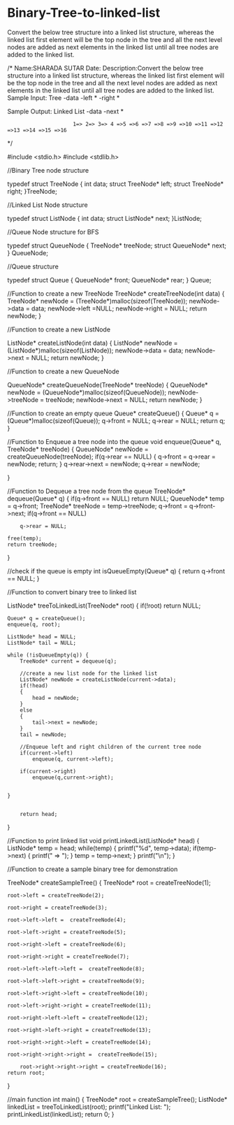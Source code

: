 # Binary-Tree-to-linked-list
Convert the below tree structure into a linked list structure, whereas the linked list first element will be the top node in the tree and all the next level nodes are added as next elements in the linked list until all tree nodes are added to the linked list.    

/*
   Name:SHARADA SUTAR
   Date:
   Description:Convert the below tree structure into a linked list structure, whereas the linked list first element will be the top node in the tree and all the next level nodes are added as next elements in the linked list until all tree nodes are added to the linked list.
   Sample Input:
         Tree
            -data
            -left *
            -right *

    
   Sample Output:
               Linked List
                         -data
                         -next *

                         1=> 2=> 3=> 4 =>5 =>6 =>7 =>8 =>9 =>10 =>11 =>12 =>13 =>14 =>15 =>16


*/


#include <stdio.h>
#include <stdlib.h>


//Binary Tree node structure

typedef struct TreeNode {
    int data;
    struct TreeNode* left;
    struct TreeNode* right;
}TreeNode;


//Linked List Node structure

typedef struct ListNode {
    int data;
    struct ListNode* next;
}ListNode;


//Queue Node structure for BFS

typedef struct QueueNode {
    TreeNode* treeNode;
    struct QueueNode* next;
} QueueNode;


//Queue structure

typedef struct Queue {
    QueueNode* front;
    QueueNode* rear;
} Queue;


//Function to create a new TreeNode
TreeNode* createTreeNode(int data) {
    TreeNode* newNode = (TreeNode*)malloc(sizeof(TreeNode));
    newNode->data = data;
    newNode->left =NULL;
    newNode->right = NULL;
    return newNode;
}


//Function to create a new ListNode

ListNode* createListNode(int data) {
    ListNode* newNode = (ListNode*)malloc(sizeof(ListNode));
    newNode->data = data;
    newNode->next = NULL;
    return newNode;
}


//Function to create a new QueueNode

QueueNode* createQueueNode(TreeNode* treeNode) {
    QueueNode* newNode =  (QueueNode*)malloc(sizeof(QueueNode));
            newNode->treeNode = treeNode;
            newNode->next = NULL;
            return newNode;
}
            

//Function to create an empty queue
Queue* createQueue() {
    Queue* q = (Queue*)malloc(sizeof(Queue));
    q->front = NULL;
    q->rear = NULL;
    return q;
}


//Function to Enqueue a tree node into the queue
void enqueue(Queue* q, TreeNode* treeNode) {
    QueueNode* newNode =  createQueueNode(treeNode);
    if(q->rear == NULL)
    {
        q->front = q->rear = newNode;
        return;
    }
    q->rear->next = newNode;
    q->rear = newNode;

}


//Function to Dequeue a tree node from the queue
TreeNode* dequeue(Queue* q) {
    if(q->front == NULL)
        return NULL;
    QueueNode* temp = q->front;
    TreeNode* treeNode = temp->treeNode;
    q->front = q->front->next;
    if(q->front == NULL)
    
        q->rear = NULL;
    
    free(temp);
    return treeNode;
}


//check if the queue is empty
int isQueueEmpty(Queue* q) {
    return q->front == NULL;
}


//Function to convert binary tree to linked list

ListNode* treeToLinkedList(TreeNode* root) {
    if(!root)
        return NULL;

    Queue* q = createQueue();
    enqueue(q, root);

    ListNode* head = NULL;
    ListNode* tail = NULL;

    while (!isQueueEmpty(q)) {
        TreeNode* current = dequeue(q);

        //create a new list node for the linked list
        ListNode* newNode = createListNode(current->data);
        if(!head) 
        {
            head = newNode;
        }
        else
        {
            tail->next = newNode;
        }
        tail = newNode;

        //Enqueue left and right children of the current tree node
        if(current->left) 
            enqueue(q, current->left);
        
        if(current->right) 
            enqueue(q,current->right);
        

    }


        return head;
}

//Function to print linked list
void printLinkedList(ListNode* head)
{
    ListNode* temp = head;
    while(temp) {
        printf("%d", temp->data);
        if(temp->next)
        {
            printf(" => ");
        }
        temp = temp->next;
    }
    printf("\n");
}

//Function to create a sample binary tree for demonstration

TreeNode* createSampleTree() {
    TreeNode* root = createTreeNode(1);

    root->left = createTreeNode(2);

    root->right = createTreeNode(3);

    root->left->left =  createTreeNode(4);

    root->left->right = createTreeNode(5);

    root->right->left = createTreeNode(6);
    
    root->right->right = createTreeNode(7);

    root->left->left->left =  createTreeNode(8);

    root->left->left->right = createTreeNode(9);

    root->left->right->left = createTreeNode(10);

    root->left->right->right = createTreeNode(11);

    root->right->left->left = createTreeNode(12);

    root->right->left->right = createTreeNode(13);

    root->right->right->left = createTreeNode(14);

    root->right->right->right =  createTreeNode(15);

        root->right->right->right = createTreeNode(16);
    return root;
}

//main function
int main()
{
    TreeNode* root =  createSampleTree();
    ListNode* linkedList = treeToLinkedList(root);
    printf("Linked List: ");
    printLinkedList(linkedList);
    return 0;
}
   
